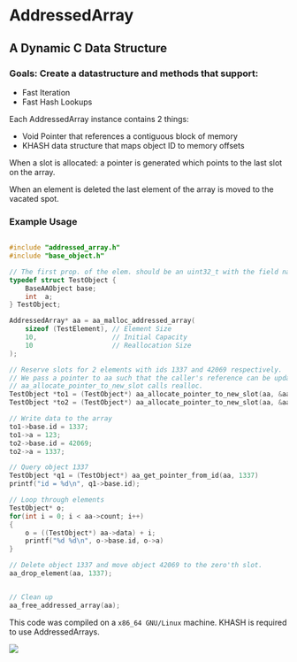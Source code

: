 # AddressedArray

## A Dynamic C Data Structure

### Goals: Create a datastructure and methods that support:
 - Fast Iteration
 - Fast Hash Lookups

Each AddressedArray instance contains 2 things:
 - Void Pointer that references a contiguous block of memory
 - KHASH data structure that maps object ID to memory offsets

When a slot is allocated: a pointer is generated which points to the last slot on the array.

When an element is deleted the last element of the array is moved to the vacated spot.


### Example Usage

```c

#include "addressed_array.h"
#include "base_object.h"

// The first prop. of the elem. should be an uint32_t with the field name "id".
typedef struct TestObject {
    BaseAAObject base;
    int  a;
} TestObject;

AddressedArray* aa = aa_malloc_addressed_array(
    sizeof (TestElement), // Element Size
    10,                   // Initial Capacity
    10                    // Reallocation Size
);

// Reserve slots for 2 elements with ids 1337 and 42069 respectively.
// We pass a pointer to aa such that the caller's reference can be updated if
// aa_allocate_pointer_to_new_slot calls realloc.
TestObject *to1 = (TestObject*) aa_allocate_pointer_to_new_slot(aa, &aa, 1337);
TestObject *to2 = (TestObject*) aa_allocate_pointer_to_new_slot(aa, &aa, 42069);

// Write data to the array
to1->base.id = 1337;
to1->a = 123;
to2->base.id = 42069;
to2->a = 1337;

// Query object 1337
TestObject *q1 = (TestObject*) aa_get_pointer_from_id(aa, 1337)
printf("id = %d\n", q1->base.id);

// Loop through elements
TestObject* o;
for(int i = 0; i < aa->count; i++)
{
    o = ((TestObject*) aa->data) + i;
    printf("%d %d\n", o->base.id, o->a)
}

// Delete object 1337 and move object 42069 to the zero'th slot.
aa_drop_element(aa, 1337);


// Clean up
aa_free_addressed_array(aa);

```

This code was compiled on a `x86_64 GNU/Linux` machine. KHASH is required to use AddressedArrays.


![](https://media.giphy.com/media/QQKhpfeRQqz6M/giphy.gif)
